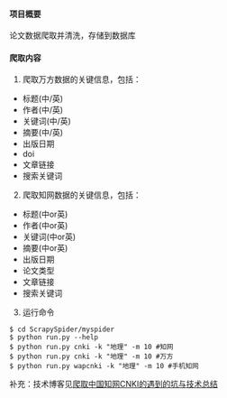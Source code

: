 #### 项目概要
论文数据爬取并清洗，存储到数据库
#### 爬取内容
1. 爬取万方数据的关键信息，包括：
- 标题(中/英)
- 作者(中/英)
- 关键词(中/英)
- 摘要(中/英)
- 出版日期
- doi
- 文章链接
- 搜索关键词

2. 爬取知网数据的关键信息，包括：
- 标题(中or英)
- 作者(中or英)
- 关键词(中or英)
- 摘要(中or英)
- 出版日期
- 论文类型
- 文章链接
- 搜索关键词

3. 运行命令
```
$ cd ScrapySpider/myspider
$ python run.py --help
$ python run.py cnki -k "地理" -m 10 #知网
$ python run.py cnki -k "地理" -m 10 #万方
$ python run.py wapcnki -k "地理" -m 10 #手机知网
```

补充：技术博客见[爬取中国知网CNKI的遇到的坑与技术总结](https://www.ephemeron.top/2018/12/03/%E7%88%AC%E5%8F%96%E4%B8%AD%E5%9B%BD%E7%9F%A5%E7%BD%91CNKI%E7%9A%84%E9%81%87%E5%88%B0%E7%9A%84%E5%9D%91%E4%B8%8E%E6%8A%80%E6%9C%AF%E6%80%BB%E7%BB%93/)
